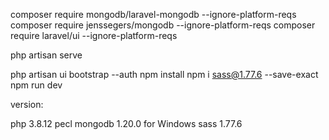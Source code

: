 composer require mongodb/laravel-mongodb --ignore-platform-reqs
composer require jenssegers/mongodb --ignore-platform-reqs
composer require laravel/ui --ignore-platform-reqs

php artisan serve

php artisan ui bootstrap --auth
npm install
npm i sass@1.77.6 --save-exact
npm run dev

version:

php 3.8.12
pecl mongodb 1.20.0 for Windows
sass 1.77.6